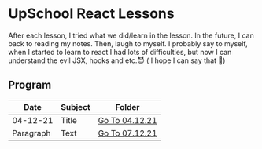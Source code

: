 # UpSchool React Lessons

After each lesson, I tried what we did/learn in the lesson. In the future, I can back to reading my notes. Then, laugh to myself. I probably say to myself, when I started to learn to react I had lots of difficulties, but now I can understand the evil JSX, hooks and etc.:smiling_imp: ( I hope I can say that 	:crossed_fingers:)

## Program

| Date      | Subject | Folder |
| ----------- | ----------- | ---------|
| 04-12-21      | Title       | [Go To 04.12.21](04.12.21) |
| Paragraph   | Text        | [Go To 07.12.21](07.12.21) |
